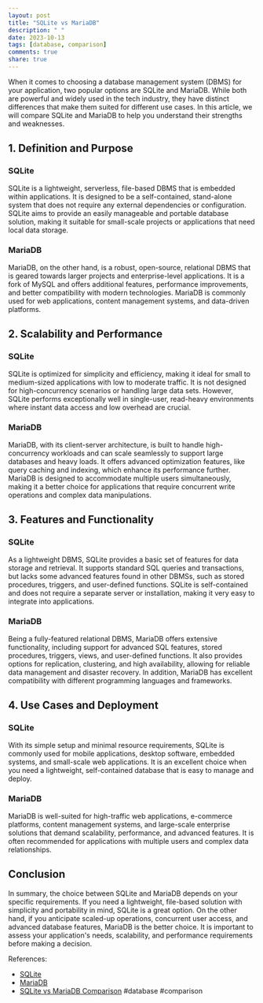 ```yaml
---
layout: post
title: "SQLite vs MariaDB"
description: " "
date: 2023-10-13
tags: [database, comparison]
comments: true
share: true
---
```


When it comes to choosing a database management system (DBMS) for your application, two popular options are SQLite and MariaDB. While both are powerful and widely used in the tech industry, they have distinct differences that make them suited for different use cases. In this article, we will compare SQLite and MariaDB to help you understand their strengths and weaknesses.

## 1. Definition and Purpose

### SQLite
SQLite is a lightweight, serverless, file-based DBMS that is embedded within applications. It is designed to be a self-contained, stand-alone system that does not require any external dependencies or configuration. SQLite aims to provide an easily manageable and portable database solution, making it suitable for small-scale projects or applications that need local data storage.

### MariaDB
MariaDB, on the other hand, is a robust, open-source, relational DBMS that is geared towards larger projects and enterprise-level applications. It is a fork of MySQL and offers additional features, performance improvements, and better compatibility with modern technologies. MariaDB is commonly used for web applications, content management systems, and data-driven platforms.

## 2. Scalability and Performance

### SQLite
SQLite is optimized for simplicity and efficiency, making it ideal for small to medium-sized applications with low to moderate traffic. It is not designed for high-concurrency scenarios or handling large data sets. However, SQLite performs exceptionally well in single-user, read-heavy environments where instant data access and low overhead are crucial.

### MariaDB
MariaDB, with its client-server architecture, is built to handle high-concurrency workloads and can scale seamlessly to support large databases and heavy loads. It offers advanced optimization features, like query caching and indexing, which enhance its performance further. MariaDB is designed to accommodate multiple users simultaneously, making it a better choice for applications that require concurrent write operations and complex data manipulations.

## 3. Features and Functionality

### SQLite
As a lightweight DBMS, SQLite provides a basic set of features for data storage and retrieval. It supports standard SQL queries and transactions, but lacks some advanced features found in other DBMSs, such as stored procedures, triggers, and user-defined functions. SQLite is self-contained and does not require a separate server or installation, making it very easy to integrate into applications.

### MariaDB
Being a fully-featured relational DBMS, MariaDB offers extensive functionality, including support for advanced SQL features, stored procedures, triggers, views, and user-defined functions. It also provides options for replication, clustering, and high availability, allowing for reliable data management and disaster recovery. In addition, MariaDB has excellent compatibility with different programming languages and frameworks.

## 4. Use Cases and Deployment

### SQLite
With its simple setup and minimal resource requirements, SQLite is commonly used for mobile applications, desktop software, embedded systems, and small-scale web applications. It is an excellent choice when you need a lightweight, self-contained database that is easy to manage and deploy.

### MariaDB
MariaDB is well-suited for high-traffic web applications, e-commerce platforms, content management systems, and large-scale enterprise solutions that demand scalability, performance, and advanced features. It is often recommended for applications with multiple users and complex data relationships.

## Conclusion

In summary, the choice between SQLite and MariaDB depends on your specific requirements. If you need a lightweight, file-based solution with simplicity and portability in mind, SQLite is a great option. On the other hand, if you anticipate scaled-up operations, concurrent user access, and advanced database features, MariaDB is the better choice. It is important to assess your application's needs, scalability, and performance requirements before making a decision.

References:
- [SQLite](https://www.sqlite.org/)
- [MariaDB](https://mariadb.org/)
- [SQLite vs MariaDB Comparison](https://db-engines.com/en/system/MariaDB%3BSqlite) #database #comparison